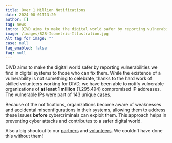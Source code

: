 ```yaml
---
title: Over 1 Million Notifications
date: 2024-08-01T13:20
author: []
tag: news
intro: DIVD aims to make the digital world safer by reporting vulnerabilities we find in digital systems to those who can fix them. While the existence of a vulnerability is not something to celebrate, thanks to the hard work of skilled volunteers working for DIVD, we have been able to notify vulnerable organizations of at least 1 million compromised IP addresses.
image: /images/B2B-Isometric-Illustration.jpg
Alt tag for image: ""
case: null
faq_enabled: false
faq: null
---
```

DIVD aims to make the digital world safer by reporting vulnerabilities we find in digital systems to those who can fix them. While the existence of a vulnerability is not something to celebrate, thanks to the hard work of skilled volunteers working for DIVD, we have been able to notify vulnerable organizations of **at least 1 million** (1.295.494) compromised IP addresses. The vulnerable IPs were part of 143 unique [cases](https://csirt.divd.nl/cases/).

Because of the notifications, organizations become aware of weaknesses and accidental misconfigurations in their systems, allowing them to address these issues **before** cybercriminals can exploit them. This approach helps in preventing cyber attacks and contributes to a safer digital world.

Also a big shoutout to our [partners](https://www.divd.nl/contribute/partners/) and [volunteers](https://www.divd.nl/contribute/volunteers/). We couldn't have done this without them!
